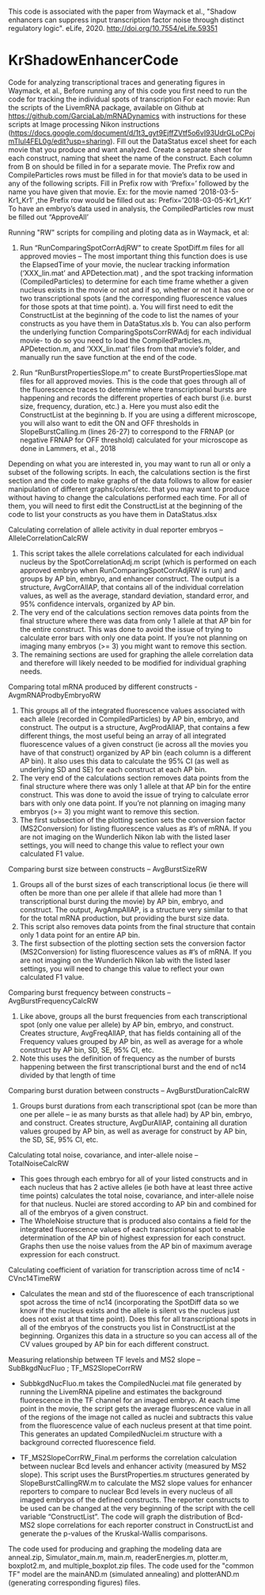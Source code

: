 This code is associated with the paper from Waymack et al., "Shadow enhancers can suppress input
transcription factor noise through distinct
regulatory logic". eLife, 2020. http://doi.org/10.7554/eLife.59351

# KrShadowEnhancerCode
Code for analyzing transcriptional traces and generating figures in Waymack, et al., 
Before running any of this code you first need to run the code for tracking the individual spots of transcription
For each movie:
Run the scripts of the LivemRNA package, available on Github at https://github.com/GarciaLab/mRNADynamics with instructions for these scripts at Image processing Nikon instructions (https://docs.google.com/document/d/1t3_gyt9EjffZVtf5o6vI93UdrGLoCPojmTlul4FEL0g/edit?usp=sharing). 
Fill out the DataStatus excel sheet for each movie that you produce and want analyzed. Create a separate sheet for each construct, naming that sheet the name of the construct. Each column from B on should be filled in for a separate movie. The Prefix row and CompileParticles rows must be filled in for that movie’s data to be used in any of the following scripts. Fill in Prefix row with ‘Prefix=’ followed by the name you have given that movie. Ex: for the movie named ‘2018-03-5-Kr1_Kr1’ ,the Prefix row would be filled out as: Prefix=’2018-03-05-Kr1_Kr1’    To have an embryo’s data used in analysis, the CompiledParticles row must be filled out “ApproveAll’ 

Running "RW" scripts for compiling and ploting data as in Waymack, et al:
1.	Run “RunComparingSpotCorrAdjRW” to create SpotDiff.m files for all approved movies – The most important thing this function does is use the ElapsedTime of your movie, the nuclear tracking information (‘XXX_lin.mat’ and APDetection.mat) , and the spot tracking information (CompiledParticles) to determine for each time frame whether a given nucleus exists in the movie or not and if so, whether or not it has one or two transcriptional spots (and the corresponding fluorescence values for those spots at that time point). 
a.	You will first need to edit the ConstructList at the beginning of the code to list the names of your constructs as you have them in DataStatus.xls
b.	You can also perform the underlying function ComparingSpotsCorrRWAdj for each individual movie- to do so you need to load the CompiledParticles.m, APDetection.m, and ‘XXX_lin.mat’ files from that movie’s folder, and manually run the save function at the end of the code. 

2.	Run “RunBurstPropertiesSlope.m” to create BurstPropertiesSlope.mat files for all approved movies. This is the code that goes through all of the fluorescence traces to determine where transcriptional bursts are happening and records the different properties of each burst (i.e. burst size, frequency, duration, etc.) 
a.	Here you must also edit the ConstructList at the beginning 
b.	If you are using a different microscope, you will also want to edit the ON and OFF thresholds in SlopeBurstCalling.m (lines 26-27) to correspond to the FRNAP (or negative FRNAP for OFF threshold) calculated for your microscope as done in Lammers, et al., 2018

Depending on what you are interested in, you may want to run all or only a subset of the following scripts. In each, the calculations section is the first section and the code to make graphs of the data follows to allow for easier manipulation of different graphs/colors/etc. that you may want to produce without having to change the calculations performed each time. For all of them, you will need to first edit the ConstructList at the beginning of the code to list your constructs as you have them in DataStatus.xlsx

Calculating correlation of allele activity in dual reporter embryos – AlleleCorrelationCalcRW
1.	This script takes the allele correlations calculated for each individual nucleus by the SpotCorrelationAdj.m script (which is performed on each approved embryo when RunComparingSpotCorrAdjRW is run) and groups by AP bin, embryo, and enhancer construct. The output is a structure, AvgCorrAllAP, that contains all of the individual correlation values, as well as the average, standard deviation, standard error, and 95% confidence intervals, organized by AP bin. 
2.	The very end of the calculations section removes data points from the final structure where there was data from only 1 allele at that AP bin for the entire construct. This was done to avoid the issue of trying to calculate error bars with only one data point. If you’re not planning on imaging many embryos (>= 3) you might want to remove this section. 
3.	The remaining sections are used for graphing the allele correlation data and therefore will likely needed to be modified for individual graphing needs. 

Comparing total mRNA produced by different constructs - AvgmRNAProdbyEmbryoRW
1.	This groups all of the integrated fluorescence values associated with each allele (recorded in CompiledParticles) by AP bin, embryo, and construct. The output is a structure, AvgProdAllAP, that contains a few different things, the most useful being an array of all integrated fluorescence values of a given construct (ie across all the movies you have of that construct) organized by AP bin (each column is a different AP bin). It also uses this data to calculate the 95% CI (as well as underlying SD and SE) for each construct at each AP bin. 
2.	The very end of the calculations section removes data points from the final structure where there was only 1 allele at that AP bin for the entire construct. This was done to avoid the issue of trying to calculate error bars with only one data point. If you’re not planning on imaging many embryos (>= 3) you might want to remove this section. 
3.	The first subsection of the plotting section sets the conversion factor (MS2Conversion) for listing fluorescence values as #’s of mRNA. If you are not imaging on the Wunderlich Nikon lab with the listed laser settings, you will need to change this value to reflect your own calculated F1 value.

Comparing burst size between constructs – AvgBurstSizeRW
1.	Groups all of the burst sizes of each transcriptional locus (ie there will often be more than one per allele if that allele had more than 1 transcriptional burst during the movie) by AP bin, embryo, and construct. The output, AvgAmpAllAP, is a structure very similar to that for the total mRNA production, but providing the burst size data. 
2.	This script also removes data points from the final structure that contain only 1 data point for an entire AP bin.    
3.	The first subsection of the plotting section sets the conversion factor (MS2Conversion) for listing fluorescence values as #’s of mRNA. If you are not imaging on the Wunderlich Nikon lab with the listed laser settings, you will need to change this value to reflect your own calculated F1 value.

Comparing burst frequency between constructs – AvgBurstFrequencyCalcRW
1.	Like above, groups all the burst frequencies from each transcriptional spot (only one value per allele) by AP bin, embryo, and construct. Creates structure, AvgFreqAllAP, that has fields containing all of the Frequency values grouped by AP bin, as well as average for a whole construct by AP bin, SD, SE, 95% CI, etc. 
2.	Note this uses the definition of frequency as the number of bursts happening between the first transcriptional burst and the end of nc14 divided by that length of time 

Comparing burst duration between constructs – AvgBurstDurationCalcRW
1.	Groups burst durations from each transcriptional spot (can be more than one per allele – ie as many bursts as that allele had) by AP bin, embryo, and construct. Creates structure, AvgDurAllAP, containing all duration values grouped by AP bin, as well as average for construct by AP bin, the SD, SE, 95% CI, etc. 

Calculating total noise, covariance, and inter-allele noise – TotalNoiseCalcRW
-	This goes through each embryo for all of your listed constructs and in each nucleus that has 2 active alleles (ie both have at least three active time points) calculates the total noise, covariance, and inter-allele noise for that nucleus. Nuclei are stored according to AP bin and combined for all of the embryos of a given construct. 
-	The WholeNoise structure that is produced also contains a field for the integrated fluorescence values of each transcriptional spot to enable determination of the AP bin of highest expression for each construct. Graphs then use the noise values from the AP bin of maximum average expression for each construct. 

Calculating coefficient of variation for transcription across time of nc14 -  CVnc14TimeRW
-	Calculates the mean and std of the fluorescence of each transcriptional spot across the time of nc14 (incorporating the SpotDiff data so we know if the nucleus exists and the allele is silent vs the nucleus just does not exist at that time point). Does this for all transcriptional spots in all of the embryos of the constructs you list in ConstructList at the beginning. Organizes this data in a structure so you can access all of the CV values grouped by AP bin for each different construct. 

Measuring relationship between TF levels and MS2 slope – SubBkgdNucFluo ; TF_MS2SlopeCorrRW
-	SubbkgdNucFluo.m takes the CompiledNuclei.mat file generated by running the LivemRNA pipeline and estimates the background fluorescence in the TF channel for an imaged embryo. At each time point in the movie, the script gets the average fluorescence value in all of the regions of the image not called as nuclei and subtracts this value from the fluorescence value of each nucleus present at that time point. This generates an updated CompiledNuclei.m structure with a background corrected fluorescence field. 

-	TF_MS2SlopeCorrRW_Final.m performs the correlation calculation between nuclear Bcd levels and enhancer activity (measured by MS2 slope). This script uses the BurstProperties.m structures generated by SlopeBurstCallingRW.m to calculate the MS2 slope values for enhancer reporters to compare to nuclear Bcd levels in every nucleus of all imaged embryos of the defined constructs. The reporter constructs to be used can be changed at the very beginning of the script with the cell variable “ConstructList”. The code will graph the distribution of Bcd-MS2 slope correlations for each reporter construct in ConstructList and generate the p-values of the Kruskal-Wallis comparisons. 


The code used for producing and graphing the modeling data are anneal.zip, Simulator_main.m, main.m, readerEnergies.m, plotter.m, boxplot2.m, and multiple_boxplot.zip files. The code used for the "common TF" model are the mainAND.m (simulated annealing) and plotterAND.m (generating corresponding figures) files.
